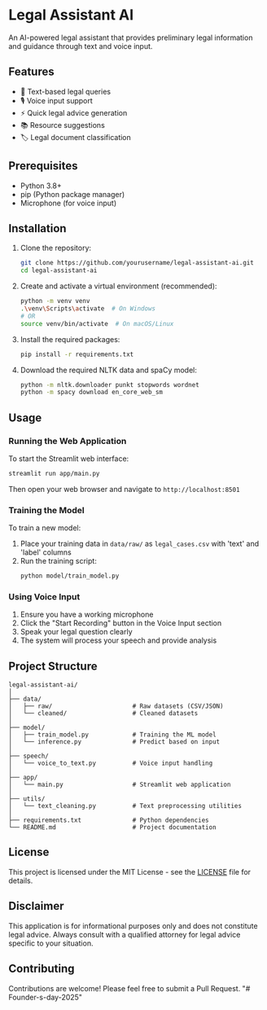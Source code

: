 # Legal Assistant AI

An AI-powered legal assistant that provides preliminary legal information and guidance through text and voice input.

## Features

- 📝 Text-based legal queries
- 🎙️ Voice input support
- ⚡ Quick legal advice generation
- 📚 Resource suggestions
- 🏷️ Legal document classification

## Prerequisites

- Python 3.8+
- pip (Python package manager)
- Microphone (for voice input)

## Installation

1. Clone the repository:
   ```bash
   git clone https://github.com/yourusername/legal-assistant-ai.git
   cd legal-assistant-ai
   ```

2. Create and activate a virtual environment (recommended):
   ```bash
   python -m venv venv
   .\venv\Scripts\activate  # On Windows
   # OR
   source venv/bin/activate  # On macOS/Linux
   ```

3. Install the required packages:
   ```bash
   pip install -r requirements.txt
   ```

4. Download the required NLTK data and spaCy model:
   ```bash
   python -m nltk.downloader punkt stopwords wordnet
   python -m spacy download en_core_web_sm
   ```

## Usage

### Running the Web Application

To start the Streamlit web interface:

```bash
streamlit run app/main.py
```

Then open your web browser and navigate to `http://localhost:8501`

### Training the Model

To train a new model:

1. Place your training data in `data/raw/` as `legal_cases.csv` with 'text' and 'label' columns
2. Run the training script:
   ```bash
   python model/train_model.py
   ```

### Using Voice Input

1. Ensure you have a working microphone
2. Click the "Start Recording" button in the Voice Input section
3. Speak your legal question clearly
4. The system will process your speech and provide analysis

## Project Structure

```
legal-assistant-ai/
│
├── data/
│   ├── raw/                      # Raw datasets (CSV/JSON)
│   └── cleaned/                  # Cleaned datasets
│
├── model/
│   ├── train_model.py            # Training the ML model
│   └── inference.py              # Predict based on input
│
├── speech/
│   └── voice_to_text.py          # Voice input handling
│
├── app/
│   └── main.py                   # Streamlit web application
│
├── utils/
│   └── text_cleaning.py          # Text preprocessing utilities
│
├── requirements.txt              # Python dependencies
└── README.md                     # Project documentation
```

## License

This project is licensed under the MIT License - see the [LICENSE](LICENSE) file for details.

## Disclaimer

This application is for informational purposes only and does not constitute legal advice. Always consult with a qualified attorney for legal advice specific to your situation.

## Contributing

Contributions are welcome! Please feel free to submit a Pull Request.
"# Founder-s-day-2025" 
